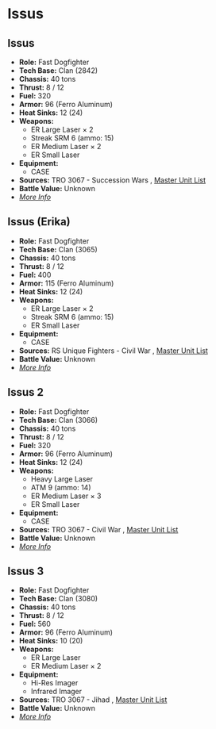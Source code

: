 # Issus 

## Issus 

- **Role:** Fast Dogfighter 
- **Tech Base:** Clan (2842) 
- **Chassis:** 40 tons 
- **Thrust:** 8 / 12 
- **Fuel:** 320 
- **Armor:** 96 (Ferro Aluminum) 
- **Heat Sinks:** 12 (24) 
- **Weapons:** 
  - ER Large Laser × 2 
  - Streak SRM 6 (ammo: 15) 
  - ER Medium Laser × 2 
  - ER Small Laser 
- **Equipment:** 
  - CASE 
- **Sources:** TRO 3067 - Succession Wars , [Master Unit List](http://masterunitlist.info/Unit/Details/4379) 
- **Battle Value:** Unknown 
- [*More Info*](issus/issus.md) 

## Issus (Erika) 

- **Role:** Fast Dogfighter 
- **Tech Base:** Clan (3065) 
- **Chassis:** 40 tons 
- **Thrust:** 8 / 12 
- **Fuel:** 400 
- **Armor:** 115 (Ferro Aluminum) 
- **Heat Sinks:** 12 (24) 
- **Weapons:** 
  - ER Large Laser × 2 
  - Streak SRM 6 (ammo: 15) 
  - ER Small Laser 
- **Equipment:** 
  - CASE 
- **Sources:** RS Unique Fighters - Civil War , [Master Unit List](http://masterunitlist.info/Unit/Details/1636) 
- **Battle Value:** Unknown 
- [*More Info*](issus/issus_erika.md) 

## Issus 2 

- **Role:** Fast Dogfighter 
- **Tech Base:** Clan (3066) 
- **Chassis:** 40 tons 
- **Thrust:** 8 / 12 
- **Fuel:** 320 
- **Armor:** 96 (Ferro Aluminum) 
- **Heat Sinks:** 12 (24) 
- **Weapons:** 
  - Heavy Large Laser 
  - ATM 9 (ammo: 14) 
  - ER Medium Laser × 3 
  - ER Small Laser 
- **Equipment:** 
  - CASE 
- **Sources:** TRO 3067 - Civil War , [Master Unit List](http://masterunitlist.info/Unit/Details/4380) 
- **Battle Value:** Unknown 
- [*More Info*](issus/issus_2.md) 

## Issus 3 

- **Role:** Fast Dogfighter 
- **Tech Base:** Clan (3080) 
- **Chassis:** 40 tons 
- **Thrust:** 8 / 12 
- **Fuel:** 560 
- **Armor:** 96 (Ferro Aluminum) 
- **Heat Sinks:** 10 (20) 
- **Weapons:** 
  - ER Large Laser 
  - ER Medium Laser × 2 
- **Equipment:** 
  - Hi-Res Imager 
  - Infrared Imager 
- **Sources:** TRO 3067 - Jihad , [Master Unit List](http://masterunitlist.info/Unit/Details/5747) 
- **Battle Value:** Unknown 
- [*More Info*](issus/issus_3.md) 

